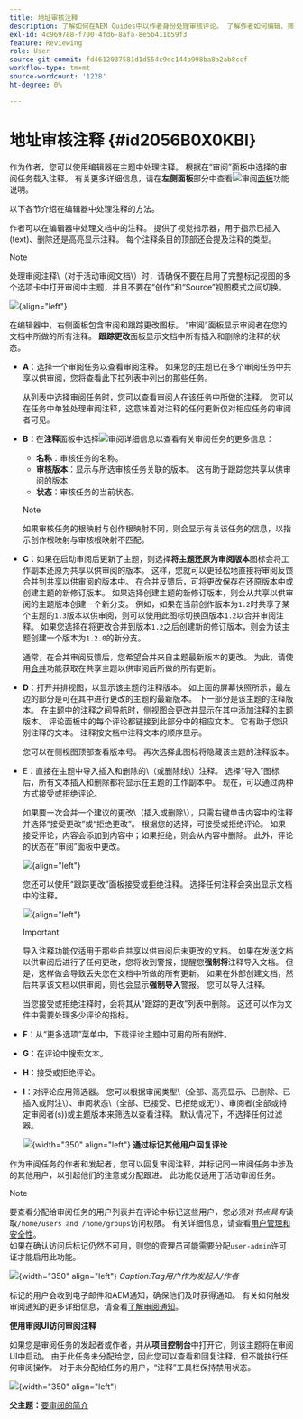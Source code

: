 ```yaml
---
title: 地址审核注释
description: 了解如何在AEM Guides中以作者身份处理审核评论。 了解作者如何编辑、筛选、接受或拒绝文档中的评论。
exl-id: 4c969788-f700-4fd6-8afa-8e5b411b59f3
feature: Reviewing
role: User
source-git-commit: fd4612037581d1d554c9dc144b998ba8a2ab8ccf
workflow-type: tm+mt
source-wordcount: '1228'
ht-degree: 0%

---
```


# 地址审核注释 {#id2056B0X0KBI}

作为作者，您可以使用编辑器在主题中处理注释。 根据在“审阅”面板中选择的审阅任务载入注释。 有关更多详细信息，请在&#x200B;**左侧面板**&#x200B;部分中查看![](images/active-review-tasklist-icon.svg)审阅[面板](../user-guide/web-editor-left-panel.md)功能说明。

以下各节介绍在编辑器中处理注释的方法。

作者可以在编辑器中处理文档中的注释。 提供了视觉指示器，用于指示已插入\(text\)、删除还是高亮显示注释。 每个注释条目的顶部还会提及注释的类型。

>[!NOTE]
>
> 处理审阅注释\（对于活动审阅文档\）时，请确保不要在启用了完整标记视图的多个选项卡中打开审阅中主题，并且不要在“创作”和“Source”视图模式之间切换。

![](images/comments-page-web-editor_cs-new.png){align="left"}

在编辑器中，右侧面板包含审阅和跟踪更改图标。 “审阅”面板显示审阅者在您的文档中所做的所有注释。 **跟踪更改**&#x200B;面板显示文档中所有插入和删除的注释的状态。

- **A**：选择一个审阅任务以查看审阅注释。 如果您的主题已在多个审阅任务中共享以供审阅，您将查看此下拉列表中列出的那些任务。

  从列表中选择审阅任务时，您可以查看审阅人在该任务中所做的注释。 您可以在任务中单独处理审阅注释，这意味着对注释的任何更新仅对相应任务的审阅者可见。

- **B：**&#x200B;在&#x200B;**注释**&#x200B;面板中选择![](images/active-review-info-icon.svg)审阅详细信息&#x200B;**&#x200B;**&#x200B;以查看有关审阅任务的更多信息：

   - **名称**：审核任务的名称。
   - **审核版本**：显示与所选审核任务关联的版本。 这有助于跟踪您共享以供审阅的版本
   - **状态**：审核任务的当前状态。

  >[!NOTE]
  >
  > 如果审核任务的根映射与创作根映射不同，则会显示有关该任务的信息，以指示创作根映射与审核根映射不匹配。

- **C**：如果在启动审阅后更新了主题，则选择&#x200B;**将主题还原为审阅版本**&#x200B;图标会将工作副本还原为共享以供审阅的版本。 这样，您就可以更轻松地直接将审阅反馈合并到共享以供审阅的版本中。 在合并反馈后，可将更改保存在还原版本中或创建主题的新修订版本。 如果选择创建主题的新修订版本，则会从共享以供审阅的主题版本创建一个新分支。 例如，如果在当前创作版本为`1.2`时共享了某个主题的`1.3`版本以供审阅，则可以使用此图标切换回版本`1.2`以合并审阅注释。 如果您选择在将更改合并到版本`1.2`之后创建新的修订版本，则会为该主题创建一个版本为`1.2.0`的新分支。

  通常，在合并审阅反馈后，您希望合并来自主题最新版本的更改。 为此，请使用[合并](web-editor-features.md#id205DF04E0HS)功能获取在共享主题以供审阅后所做的所有更新。

- **D**：打开并排视图，以显示该主题的注释版本。 如上面的屏幕快照所示，最左边的部分是可在其中进行更改的主题的最新版本。 下一部分是该主题的注释版本。 在主题中的注释之间导航时，侧视图会更改并显示在其中添加注释的主题版本。 评论面板中的每个评论都链接到此部分中的相应文本。 它有助于您识别注释的文本。 注释按文档中注释文本的顺序显示。

  您可以在侧视图顶部查看版本号。 再次选择此图标将隐藏该主题的注释版本。

- E：直接在主题中导入插入和删除的\（或删除线\）注释。 选择“导入”图标后，所有文本插入和删除都将显示在主题的工作副本中。 现在，可以通过两种方式接受或拒绝评论。

  如果要一次合并一个建议的更改\（插入或删除\），只需右键单击内容中的注释并选择“接受更改”或“拒绝更改”。 根据您的选择，可接受或拒绝评论。 如果接受评论，内容会添加到内容中；如果拒绝，则会从内容中删除。 此外，评论的状态在“审阅”面板中更改。

  ![](images/import-comment-accept-web-editor_cs-new.png){align="left"}

  您还可以使用“跟踪更改”面板接受或拒绝注释。 选择任何注释会突出显示文档中的注释。

  ![](images/changes-tab_cs-new.png){align="left"}

  >[!IMPORTANT]
  >
  > 导入注释功能仅适用于那些自共享以供审阅后未更改的文档。 如果在发送文档以供审阅后进行了任何更改，您将收到警报，提醒您&#x200B;**强制将**&#x200B;注释导入文档。 但是，这样做会导致丢失您在文档中所做的所有更新。 如果在外部创建文档，然后共享该文档以供审阅，则也会显示&#x200B;**强制导入**&#x200B;警报。 您可以导入注释。

  当您接受或拒绝注释时，会将其从“跟踪的更改”列表中删除。 这还可以作为文件中需要处理多少评论的指标。

- **F**：从“更多选项”菜单中，下载评论主题中可用的所有附件。
- **G**：在评论中搜索文本。
- **H**：接受或拒绝评论。

- **I**：对评论应用筛选器。 您可以根据审阅类型\（全部、高亮显示、已删除、已插入或附注\）、审阅状态\（全部、已接受、已拒绝或无\）、审阅者\(全部或特定审阅者\(s\)\)或主题版本来筛选以查看注释。 默认情况下，不选择任何过滤器。

  ![](images/review-comments-author-filter.png){width="350" align="left"}
  **通过标记其他用户回复评论**

作为审阅任务的作者和发起者，您可以回复审阅注释，并标记同一审阅任务中涉及的其他用户，以引起他们的注意或分配跟进。 此功能仅适用于活动审阅任务。

>[!NOTE]
>
> 要查看分配给审阅任务的用户列表并在评论中标记这些用户，您必须对&#x200B;*节点具有*&#x200B;读取`/home/users and /home/groups`访问权限。 有关详细信息，请查看[用户管理和安全性](../cs-install-guide/user-admin-sec.md#additional-notes-on-user-groups)。 <br>如果在确认访问后标记仍然不可用，则您的管理员可能需要分配`user-admin`许可证才能启用此功能。

![](images/tag-users-review.png){width="350" align="left"}
*Caption:Tag用户作为发起人/作者*

标记的用户会收到电子邮件和AEM通知，确保他们及时获得通知。 有关如何触发审阅通知的更多详细信息，请查看[了解审阅通知](./review-understanding-review-notifications.md)。

**使用审阅UI访问审阅注释**

如果您是审阅任务的发起者或作者，并从&#x200B;**项目控制台**&#x200B;中打开它，则该主题将在审阅UI中启动。 由于此任务未分配给您，因此您可以查看和回复注释，但不能执行任何审阅操作。 对于未分配给任务的用户，“注释”工具栏保持禁用状态。

![](images/review-comments-toolbar-disabled.png){width="350" align="left"}

**父主题：**&#x200B;[&#x200B;要审阅的简介](review.md)
